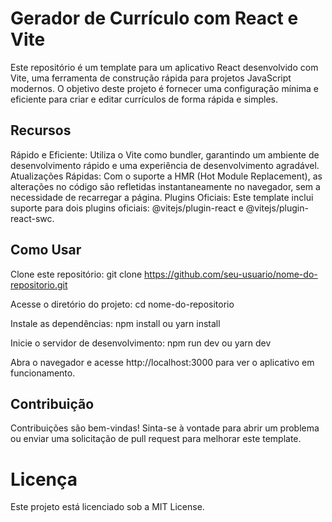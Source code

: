 
# Gerador de Currículo com React e Vite
Este repositório é um template para um aplicativo React desenvolvido com Vite, uma ferramenta de construção rápida para projetos JavaScript modernos. O objetivo deste projeto é fornecer uma configuração mínima e eficiente para criar e editar currículos de forma rápida e simples.

## Recursos
Rápido e Eficiente: Utiliza o Vite como bundler, garantindo um ambiente de desenvolvimento rápido e uma experiência de desenvolvimento agradável.
Atualizações Rápidas: Com o suporte a HMR (Hot Module Replacement), as alterações no código são refletidas instantaneamente no navegador, sem a necessidade de recarregar a página.
Plugins Oficiais: Este template inclui suporte para dois plugins oficiais: @vitejs/plugin-react e @vitejs/plugin-react-swc.
## Como Usar
Clone este repositório: git clone https://github.com/seu-usuario/nome-do-repositorio.git

Acesse o diretório do projeto: cd nome-do-repositorio

Instale as dependências: npm install ou yarn install

Inicie o servidor de desenvolvimento: npm run dev ou yarn dev

Abra o navegador e acesse http://localhost:3000 para ver o aplicativo em funcionamento.

## Contribuição
Contribuições são bem-vindas! Sinta-se à vontade para abrir um problema ou enviar uma solicitação de pull request para melhorar este template.

# Licença
Este projeto está licenciado sob a MIT License.






